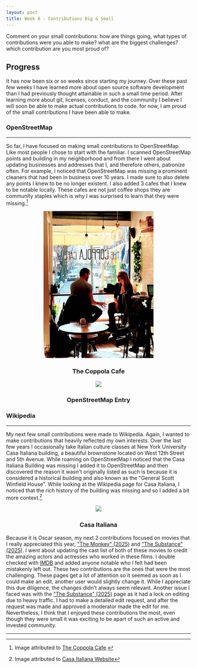 ```yaml
---
layout: post
title: Week 6 - Contributions Big & Small
---
```

Comment on your small contributions: how are things going, what types of contributions were you able to make? what are the biggest challenges? which contribution are you most proud of?

## Progress

It has now been six or so weeks since starting my journey. Over these past few weeks I have learned more about open source software development than I had previously thought attainable in such a small time period. After learning more about git, licenses, conduct, and the community I believe I will soon be able to make actual contributions to code. for now, I am proud of the small contributions I have been able to make.

<!--more-->

### OpenStreetMap
------

So far, I have focused on making small contributions to OpenStreetMap. Like most people I chose to start with the familiar. I scanned OpenStreetMap points and building in my neighborhood and from there I went about updating businesses and addresses that I, and therefore others, patronize often. For example, I noticed that OpenStreetMap was missing a prominent cleaners that had been in business over 10 years. I made sure to also delete any points I knew to be no longer existent. I also added 3 cafes that I knew to be notable locally. These cafes are not just coffee shops they are community staples which is why I was surprised to learn that they were missing.[^1]

<p align="center">
    <img src="../images/coppola.jpg" width="300px">
</p>
<h3 align="center">The Coppola Cafe</h3>

<p align="center">
    <img src="/briz123-weekly/images/openstreetmapss.png" width="300px">
</p>
<h3 align="center">OpenStreetMap Entry</h3>

### Wikipedia
------

My next few small contributions were made to Wikipedia. Again, I wanted to make contributions that heavily reflected my own interests. Over the last few years I occasionally take Italian culture classes at New York University Casa Italiana building, a beautiful brownstone located on West 12th Street and 5th Avenue. While roaming on OpenStreetMap I noticed that the Casa Italiana Building was missing I added it to OpenStreetMap and then discovered the reason it wasn't originally listed as such is because it is considered a historical building and also known as the "General Scott Winfield House". While looking at the Wikipedia page for Casa Italiana, I noticed that the rich history of the building was missing and so I added a bit more context.[^2]

<p align="center">
    <img src="/briz123-weekly/images/casaitaliana.jpeg" width="300px">
</p>
<h3 align="center">Casa Italiana</h3>

Because it is Oscar season, my next 2 contributions focused on movies that I really appreciated this year, ["The Monkey" (2025)](https://en.wikipedia.org/wiki/The_Monkey_(film)) and ["The Substance" (2025)](https://en.wikipedia.org/w/index.php?title=The_Substance&action=history). I went about updating the cast list of both of these movies to credit the amazing actors and actresses who worked in these films. I double checked with [IMDB](https://www.imdb.com/?ref_=nv_home) and added anyone notable who I felt had been mistakenly left out. These two contributions are the ones that were the most challenging. These pages get a lot of attention so it seemed as soon as I could make an edit, another user would slightly change it. While I appreciate this due diligence, the changes didn't always seem relevant. Another issue I faced was with the ["The Substance" (2025)](https://en.wikipedia.org/w/index.php?title=The_Substance&action=history) page as it had a lock on editing due to heavy traffic. I had to make a detailed edit request, and after the request was made and approved a moderator made the edit for me. Nevertheless, I think that I enjoyed these contributions the most, even though they were small it was exciting to be apart of such an active and invested community.

***

[^1]: Image attributed to [The Coppola Cafe](https://www.google.com/maps/contrib/112024323214515231659/photos/@40.7323234,-74.0015222,17z/data=!3m1!4b1!4m3!8m2!3m1!1e1?entry=ttu&g_ep=EgoyMDI1MDIyNi4xIKXMDSoASAFQAw%3D%3D).
[^2]: Image attributed to [Casa Italiana Website](https://www.casaitaliananyu.org/about-us/our-story/)
